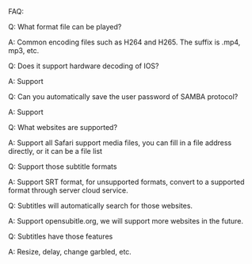 FAQ:

Q: What format file can be played?

A: Common encoding files such as H264 and H265. The suffix is .mp4, mp3, etc.

Q: Does it support hardware decoding of IOS?

A: Support

Q: Can you automatically save the user password of SAMBA protocol?

A: Support

Q: What websites are supported?

A: Support all Safari support media files, you can fill in a file address directly, or it can be a file list

Q: Support those subtitle formats

A: Support SRT format, for unsupported formats, convert to a supported format through server cloud service.

Q: Subtitles will automatically search for those websites.

A: Support opensubitle.org, we will support more websites in the future.


Q: Subtitles have those features

A: Resize, delay, change garbled, etc.
